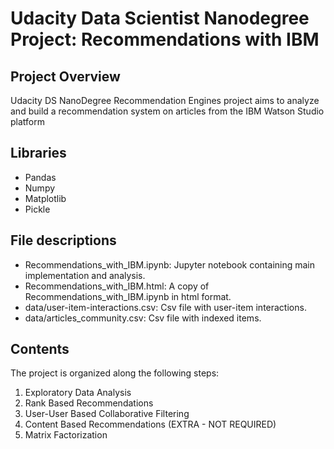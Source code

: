 # Udacity Data Scientist Nanodegree Project: Recommendations with IBM #

## Project Overview ##

Udacity DS NanoDegree Recommendation Engines project aims to analyze and build a recommendation system on articles from the IBM Watson Studio platform

## Libraries ##

* Pandas
* Numpy
* Matplotlib
* Pickle

## File descriptions ##
* Recommendations_with_IBM.ipynb: Jupyter notebook containing main implementation and analysis.
* Recommendations_with_IBM.html: A copy of Recommendations_with_IBM.ipynb in html format.
* data/user-item-interactions.csv: Csv file with user-item interactions.
* data/articles_community.csv: Csv file with indexed items.

## Contents ##
The project is organized along the following steps:

1. Exploratory Data Analysis
2. Rank Based Recommendations
3. User-User Based Collaborative Filtering
4. Content Based Recommendations (EXTRA - NOT REQUIRED)
5. Matrix Factorization
